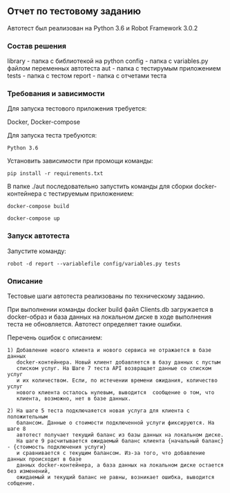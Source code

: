 ## Отчет по тестовому заданию

Автотест был реализован на Python 3.6 и Robot Framework 3.0.2


### Состав решения

library - папка с библиотекой на python
config - папка с variables.py файлом переменных автотеста
aut - папка с тестирумым приложением
tests - папка с тестом
report - папка с отчетами теста

### Требования и зависимости

Для запуска тестового приложения требуется:

Docker, Docker-compose

Для запуска теста требуются:

    Python 3.6

Установить зависимости при промощи команды:

    pip install -r requirements.txt

В папке ./aut последовательно запустить команды для сборки
docker-контейнера с тестируемым приложением:

    docker-compose build

    docker-compose up

### Запуск автотеста

Запустите команду:

    robot -d report --variablefile config/variables.py tests

### Описание

Тестовые шаги автотеста реализованы по техническому заданию.

При выполнении команды docker build файл Clients.db загружается в docker-образ и
база данных на локальном диске в ходе выполнения теста не обновляется. Автотест
определяет такие ошибки.

Перечень ошибок с описанием:

    1) Добавление нового клиента и нового сервиса не отражается в базе данных
       docker-контейнера. Новый клиент добавляется в базу данных с пустым
       списком услуг. На Шаге 7 теста API возвращает данные со списком услуг
       и их количеством. Если, по истечении времени ожидания, количество услуг
       нового клиента осталось нулевым, выводится  сообщение о том, что
       клиента, возможно, нет в базе данных.

    2) На шаге 5 теста подключаяется новая услуга для клиента с положительным
       балансом. Данные о стоимости подключенной услуги фиксируются. На шаге 8
       автотест получает текущий баланс из базы данных на локальном диске.
       На шаге 9 расчитывается ожидаемый баланс клиента {начальный баланс} - {стоимость подключения услуги}
       и сравнивается с текущим балансом. Из-за того, что добавление данных происходит в базе
       данных docker-контейнера, а база данных на локальном диске остается без изменений,
       ожидаемый и текущий баланс не равны, возникает ошибка, выводится собщение.